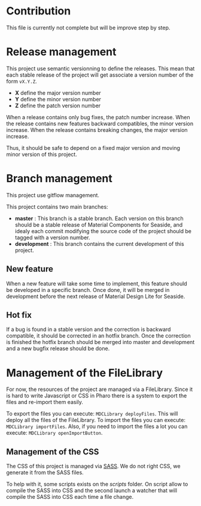 # Contribution

This file is currently not complete but will be improve step by step.

# Release management

This project use semantic versionning to define the releases. This mean that each stable release of the project will get associate a version number of the form `vX.Y.Z`. 

- **X** define the major version number
- **Y** define the minor version number 
- **Z** define the patch version number

When a release contains only bug fixes, the patch number increase. When the release contains new features backward compatibles, the minor version increase. When the release contains breaking changes, the major version increase. 

Thus, it should be safe to depend on a fixed major version and moving minor version of this project.

# Branch management 

This project use gitflow management.

This project contains two main branches:
- **master** : This branch is a stable branch. Each version on this branch should be a stable release of Material Components for Seaside, and idealy each commit modifying the source code of the project should be tagged with a version number.
- **development** : This branch contains the current development of this project. 

## New feature 

When a new feature will take some time to implement, this feature should be developed in a specific branch. Once done, it will be merged in development before the next release of Material Design Lite for Seaside.

## Hot fix

If a bug is found in a stable version and the correction is backward compatible, it should be corrected in an hotfix branch. Once the correction is finished the hotfix branch should be merged into master and development and a new bugfix release should be done.

# Management of the FileLibrary

For now, the resources of the project are managed via a FileLibrary. Since it is hard to write Javascript or CSS in Pharo there is a system to export the files and re-import them easily.

To export the files you can execute: `MDCLibrary deployFiles`. This will deploy all the files of the FileLibrary.
To import the files you can execute: `MDCLibrary importFiles`. Also, if you need to import the files a lot you can execute: `MDCLibrary openImportButton`.

## Management of the CSS

The CSS of this project is managed via [SASS](http://sass-lang.com/). We do not right CSS, we generate it from the SASS files.

To help with it, some scripts exists on the *scripts* folder. On script allow to compile the SASS into CSS and the second launch a watcher that will compile the SASS into CSS each time a file change.
 
